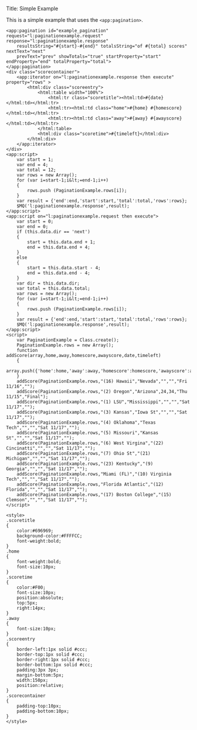 Title: Simple Example

This is a simple example that uses the `<app:pagination>`.
	
	<app:pagination id="example_pagination" request="l:paginationexample.request" response="l:paginationexample.response"
		resultsString="#{start}-#{end}" totalsString="of #{total} scores" nextText="next"
		prevText="prev" showTotals="true" startProperty="start" endProperty="end" totalProperty="total">
	</app:pagination>
	<div class="scorecontainer">
		<app:iterator on="l:paginationexample.response then execute" property="rows" >
			<html:div class="scoreentry">
				<html:table width="100%">
					<html:tr class="scoretitle"><html:td>#{date} </html:td></html:tr>
					<html:tr><html:td class="home">#{home} #{homescore}</html:td></html:tr>
					<html:tr><html:td class="away">#{away} #{awayscore}</html:td></html:tr>
				</html:table>
				<html:div class="scoretime">#{timeleft}</html:div>
			</html:div>
		</app:iterator>
	</div>
	<app:script>
		var start = 1;
		var end = 4;
		var total = 12;
		var rows = new Array();
		for (var i=start-1;i&lt;=end-1;i++)
		{
			rows.push (PaginationExample.rows[i]);
		}
		var result = {'end':end,'start':start,'total':total,'rows':rows};
		$MQ('l:paginationexample.response',result);
	</app:script>
	<app:script on="l:paginationexample.request then execute">
		var start = 0;
		var end = 0;
		if (this.data.dir == 'next')
		{
			start = this.data.end + 1;
			end = this.data.end + 4;
		}
		else
		{
			start = this.data.start - 4;
			end = this.data.end - 4;
		}
		var dir = this.data.dir;
		var total = this.data.total;
		var rows = new Array();
		for (var i=start-1;i&lt;=end-1;i++)
		{
			rows.push (PaginationExample.rows[i]);
		}
		var result = {'end':end,'start':start,'total':total,'rows':rows};
		$MQ('l:paginationexample.response',result);
	</app:script>
	<script>
		var PaginationExample = Class.create();
		PaginationExample.rows = new Array();
		function addScore(array,home,away,homescore,awayscore,date,timeleft)
		{
			array.push({'home':home,'away':away,'homescore':homescore,'awayscore':awayscore,'date':date,'timeleft':timeleft})
		}
		addScore(PaginationExample.rows,"(16) Hawaii","Nevada","","","Fri 11/16","");
		addScore(PaginationExample.rows,"(2) Oregon","Arizona",24,34,"Thu 11/15","Final");
		addScore(PaginationExample.rows,"(1) LSU","Mississippi","","","Sat 11/17","");
		addScore(PaginationExample.rows,"(3) Kansas","Iowa St","","","Sat 11/17","");
		addScore(PaginationExample.rows,"(4) Oklahoma","Texas Tech","","","Sat 11/17","");
		addScore(PaginationExample.rows,"(5) Missouri","Kansas St","","","Sat 11/17","");
		addScore(PaginationExample.rows,"(6) West Virgina","(22) Cincinatti","","","Sat 11/17","");
		addScore(PaginationExample.rows,"(7) Ohio St","(21) Michigan","","","Sat 11/17","");
		addScore(PaginationExample.rows,"(23) Kentucky","(9) Georgia","","","Sat 11/17","");
		addScore(PaginationExample.rows,"Miami (FL)","(10) Virginia Tech","","","Sat 11/17","");
		addScore(PaginationExample.rows,"Florida Atlantic","(12) Florida","","","Sat 11/17","");
		addScore(PaginationExample.rows,"(17) Boston College","(15) Clemson","","","Sat 11/17","");
	</script>

	<style>
	.scoretitle
	{
		color:#696969;
		background-color:#FFFFCC;
		font-weight:bold;
	}
	.home
	{
		font-weight:bold;
		font-size:10px;
	}
	.scoretime
	{
		color:#F00;
		font-size:10px;
		position:absolute;
		top:5px;
		right:14px;
	}
	.away
	{
		font-size:10px;
	}
	.scoreentry
	{
		border-left:1px solid #ccc;
		border-top:1px solid #ccc;
		border-right:1px solid #ccc;
		border-bottom:1px solid #ccc;
		padding:3px 3px;
		margin-bottom:5px;
		width:150px;
		position:relative;
	}
	.scorecontainer
	{
		padding-top:10px;
		padding-bottom:10px;
	}
	</style>